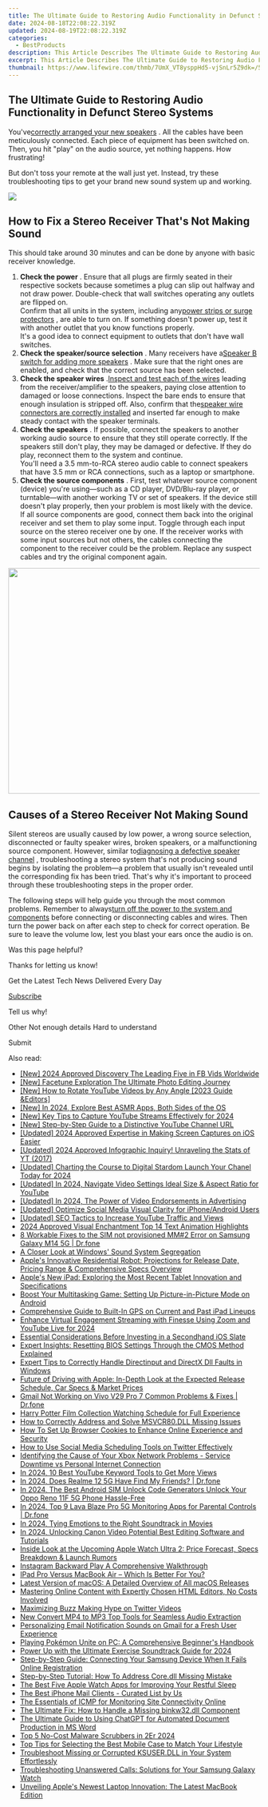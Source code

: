 ```yaml
---
title: The Ultimate Guide to Restoring Audio Functionality in Defunct Stereo Systems
date: 2024-08-18T22:08:22.319Z
updated: 2024-08-19T22:08:22.319Z
categories:
  - BestProducts
description: This Article Describes The Ultimate Guide to Restoring Audio Functionality in Defunct Stereo Systems
excerpt: This Article Describes The Ultimate Guide to Restoring Audio Functionality in Defunct Stereo Systems
thumbnail: https://www.lifewire.com/thmb/7UmX_VT8ysppHd5-vjSnLr5Z9dk=/540x405/filters:no_upscale():max_bytes(150000):strip_icc():format(webp)/troubleshoot-no-sound-from-stereo-3135137-bd497fca23cf436a94c5ea51c9a704aa.png
---
```


## The Ultimate Guide to Restoring Audio Functionality in Defunct Stereo Systems
 You've[correctly arranged your new speakers](https://www.lifewire.com/placing-speakers-correctly-3134857) . All the cables have been meticulously connected. Each piece of equipment has been switched on. Then, you hit "play" on the audio source, yet nothing happens. How frustrating!

 But don't toss your remote at the wall just yet. Instead, try these troubleshooting tips to get your brand new sound system up and working.

<!-- affiliate ads begin -->
<a href="https://secure.2checkout.com/order/checkout.php?PRODS=45152835&QTY=1&AFFILIATE=108875&CART=1"><img src="https://download.terabyteunlimited.com/banners/ad_800x450_d.jpg" border="0"></a>
<!-- affiliate ads end -->
## How to Fix a Stereo Receiver That's Not Making Sound

 This should take around 30 minutes and can be done by anyone with basic receiver knowledge.

1. **Check the power** . Ensure that all plugs are firmly seated in their respective sockets because sometimes a plug can slip out halfway and not draw power. Double-check that wall switches operating any outlets are flipped on.  
 Confirm that all units in the system, including any[power strips or surge protectors](https://www.lifewire.com/surge-protectors-4145796) , are able to turn on. If something doesn't power up, test it with another outlet that you know functions properly.  
 It's a good idea to connect equipment to outlets that don't have wall switches.
2. **Check the speaker/source selection** . Many receivers have a[Speaker B switch for adding more speakers](https://www.lifewire.com/benefits-of-adding-speakers-using-b-switch-3134657) . Make sure that the right ones are enabled, and check that the correct source has been selected.
3. **Check the speaker wires** .[Inspect and test each of the wires](https://www.lifewire.com/quickly-test-speaker-connections-3135135) leading from the receiver/amplifier to the speakers, paying close attention to damaged or loose connections. Inspect the bare ends to ensure that enough insulation is stripped off. Also, confirm that the[speaker wire connectors are correctly installed](https://www.lifewire.com/choose-different-speakerwire-connectors-4135435) and inserted far enough to make steady contact with the speaker terminals.
4. **Check the speakers** . If possible, connect the speakers to another working audio source to ensure that they still operate correctly. If the speakers still don't play, they may be damaged or defective. If they do play, reconnect them to the system and continue.  
 You'll need a 3.5 mm-to-RCA stereo audio cable to connect speakers that have 3.5 mm or RCA connections, such as a laptop or smartphone.
5. **Check the source components** . First, test whatever source component (device) you're using—such as a CD player, DVD/Blu-ray player, or turntable—with another working TV or set of speakers. If the device still doesn't play properly, then your problem is most likely with the device.  
 If all source components are good, connect them back into the original receiver and set them to play some input. Toggle through each input source on the stereo receiver one by one. If the receiver works with some input sources but not others, the cables connecting the component to the receiver could be the problem. Replace any suspect cables and try the original component again.

<!-- affiliate ads begin -->
<a href="https://ukaidot.sjv.io/c/5597632/1793234/19578" target="_top" id="1793234"><img src="//a.impactradius-go.com/display-ad/19578-1793234" border="0" alt="" width="678" height="452"/></a><img height="0" width="0" src="https://imp.pxf.io/i/5597632/1793234/19578" style="position:absolute;visibility:hidden;" border="0" />
<!-- affiliate ads end -->
## Causes of a Stereo Receiver Not Making Sound

 Silent stereos are usually caused by low power, a wrong source selection, disconnected or faulty speaker wires, broken speakers, or a malfunctioning source component. However, similar to[diagnosing a defective speaker channel](https://www.lifewire.com/troubleshoot-speaker-channel-3135138) , troubleshooting a stereo system that's not producing sound begins by isolating the problem—a problem that usually isn't revealed until the corresponding fix has been tried. That's why it's important to proceed through these troubleshooting steps in the proper order.

 The following steps will help guide you through the most common problems. Remember to always[turn off the power to the system and components](https://www.lifewire.com/reboot-your-stereo-3135144) before connecting or disconnecting cables and wires. Then turn the power back on after each step to check for correct operation. Be sure to leave the volume low, lest you blast your ears once the audio is on.

Was this page helpful?

Thanks for letting us know!

 Get the Latest Tech News Delivered Every Day

[Subscribe](https://www.lifewire.com/#)

Tell us why!

 Other  Not enough details  Hard to understand

 Submit

<ins class="adsbygoogle"
     style="display:block"
     data-ad-format="autorelaxed"
     data-ad-client="ca-pub-7571918770474297"
     data-ad-slot="1223367746"></ins>



<ins class="adsbygoogle"
     style="display:block"
     data-ad-client="ca-pub-7571918770474297"
     data-ad-slot="8358498916"
     data-ad-format="auto"
     data-full-width-responsive="true"></ins>

<span class="atpl-alsoreadstyle">Also read:</span>
<div><ul>
<li><a href="https://facebook-video-content.techidaily.com/new-2024-approved-discovery-the-leading-five-in-fb-vids-worldwide/"><u>[New] 2024 Approved  Discovery  The Leading Five in FB Vids Worldwide</u></a></li>
<li><a href="https://some-techniques.techidaily.com/new-facetune-exploration-the-ultimate-photo-editing-journey/"><u>[New] Facetune Exploration  The Ultimate Photo Editing Journey</u></a></li>
<li><a href="https://youtube-stream.techidaily.com/new-how-to-rotate-youtube-videos-by-any-angle-2023-guide-andeditors/"><u>[New] How to Rotate YouTube Videos by Any Angle [2023 Guide &Editors]</u></a></li>
<li><a href="https://facebook-video-footage.techidaily.com/new-in-2024-explore-best-asmr-apps-both-sides-of-the-os/"><u>[New] In 2024, Explore Best ASMR Apps, Both Sides of the OS</u></a></li>
<li><a href="https://remote-screen-capture.techidaily.com/new-key-tips-to-capture-youtube-streams-effectively-for-2024/"><u>[New] Key Tips to Capture YouTube Streams Effectively for 2024</u></a></li>
<li><a href="https://youtube-stream.techidaily.com/new-step-by-step-guide-to-a-distinctive-youtube-channel-url/"><u>[New] Step-by-Step Guide to a Distinctive YouTube Channel URL</u></a></li>
<li><a href="https://screen-recording.techidaily.com/updated-2024-approved-expertise-in-making-screen-captures-on-ios-easier/"><u>[Updated] 2024 Approved  Expertise in Making Screen Captures on iOS Easier</u></a></li>
<li><a href="https://youtube-sure.techidaily.com/ed-2024-approved-infographic-inquiry-unraveling-the-stats-of-yt-2017/"><u>[Updated] 2024 Approved  Infographic Inquiry! Unraveling the Stats of YT (2017)</u></a></li>
<li><a href="https://facebook-video-footage.techidaily.com/updated-charting-the-course-to-digital-stardom-launch-your-chanel-today-for-2024/"><u>[Updated] Charting the Course to Digital Stardom  Launch Your Chanel Today for 2024</u></a></li>
<li><a href="https://youtube-tips.techidaily.com/ed-in-2024-navigate-video-settings-ideal-size-and-aspect-ratio-for-youtube/"><u>[Updated] In 2024, Navigate Video Settings  Ideal Size & Aspect Ratio for YouTube</u></a></li>
<li><a href="https://vp-tips.techidaily.com/updated-in-2024-the-power-of-video-endorsements-in-advertising/"><u>[Updated] In 2024, The Power of Video Endorsements in Advertising</u></a></li>
<li><a href="https://facebook-clips.techidaily.com/updated-optimize-social-media-visual-clarity-for-iphoneandroid-users/"><u>[Updated] Optimize Social Media Visual Clarity for iPhone/Android Users</u></a></li>
<li><a href="https://facebook-video-footage.techidaily.com/updated-seo-tactics-to-increase-youtube-traffic-and-views/"><u>[Updated] SEO Tactics to Increase YouTube Traffic and Views</u></a></li>
<li><a href="https://fox-access.techidaily.com/2024-approved-visual-enchantment-top-14-text-animation-highlights/"><u>2024 Approved  Visual Enchantment  Top 14 Text Animation Highlights</u></a></li>
<li><a href="https://howto.techidaily.com/8-workable-fixes-to-the-sim-not-provisioned-mm2-error-on-samsung-galaxy-m14-5g-drfone-by-drfone-fix-android-problems-fix-android-problems/"><u>8 Workable Fixes to the SIM not provisioned MM#2 Error on Samsung Galaxy M14 5G | Dr.fone</u></a></li>
<li><a href="https://windows11.techidaily.com/a-closer-look-at-windows-sound-system-segregation/"><u>A Closer Look at Windows' Sound System Segregation</u></a></li>
<li><a href="https://techtrends.techidaily.com/apples-innovative-residential-robot-projections-for-release-date-pricing-range-and-comprehensive-specs-overview/"><u>Apple's Innovative Residential Robot: Projections for Release Date, Pricing Range & Comprehensive Specs Overview</u></a></li>
<li><a href="https://techtrends.techidaily.com/apples-new-ipad-exploring-the-most-recent-tablet-innovation-and-specifications/"><u>Apple's New iPad: Exploring the Most Recent Tablet Innovation and Specifications</u></a></li>
<li><a href="https://techtrends.techidaily.com/boost-your-multitasking-game-setting-up-picture-in-picture-mode-on-android/"><u>Boost Your Multitasking Game: Setting Up Picture-in-Picture Mode on Android</u></a></li>
<li><a href="https://techtrends.techidaily.com/comprehensive-guide-to-built-in-gps-on-current-and-past-ipad-lineups/"><u>Comprehensive Guide to Built-In GPS on Current and Past iPad Lineups</u></a></li>
<li><a href="https://fox-glue.techidaily.com/enhance-virtual-engagement-streaming-with-finesse-using-zoom-and-youtube-live-for-2024/"><u>Enhance Virtual Engagement  Streaming with Finesse Using Zoom and YouTube Live for 2024</u></a></li>
<li><a href="https://techtrends.techidaily.com/essential-considerations-before-investing-in-a-secondhand-ios-slate/"><u>Essential Considerations Before Investing in a Secondhand iOS Slate</u></a></li>
<li><a href="https://techtrends.techidaily.com/expert-insights-resetting-bios-settings-through-the-cmos-method-explained/"><u>Expert Insights: Resetting BIOS Settings Through the CMOS Method Explained</u></a></li>
<li><a href="https://techtrends.techidaily.com/expert-tips-to-correctly-handle-directinput-and-directx-dll-faults-in-windows/"><u>Expert Tips to Correctly Handle Directinput and DirectX Dll Faults in Windows</u></a></li>
<li><a href="https://techtrends.techidaily.com/future-of-driving-with-apple-in-depth-look-at-the-expected-release-schedule-car-specs-and-market-prices/"><u>Future of Driving with Apple: In-Depth Look at the Expected Release Schedule, Car Specs & Market Prices</u></a></li>
<li><a href="https://howto.techidaily.com/gmail-not-working-on-vivo-v29-pro-7-common-problems-and-fixes-drfone-by-drfone-fix-android-problems-fix-android-problems/"><u>Gmail Not Working on Vivo V29 Pro 7 Common Problems & Fixes | Dr.fone</u></a></li>
<li><a href="https://techtrends.techidaily.com/harry-potter-film-collection-watching-schedule-for-full-experience/"><u>Harry Potter Film Collection Watching Schedule for Full Experience</u></a></li>
<li><a href="https://techtrends.techidaily.com/how-to-correctly-address-and-solve-msvcr80dll-missing-issues/"><u>How to Correctly Address and Solve MSVCR80.DLL Missing Issues</u></a></li>
<li><a href="https://techtrends.techidaily.com/how-to-set-up-browser-cookies-to-enhance-online-experience-and-security/"><u>How To Set Up Browser Cookies to Enhance Online Experience and Security</u></a></li>
<li><a href="https://techtrends.techidaily.com/how-to-use-social-media-scheduling-tools-on-twitter-effectively/"><u>How to Use Social Media Scheduling Tools on Twitter Effectively</u></a></li>
<li><a href="https://techtrends.techidaily.com/identifying-the-cause-of-your-xbox-network-problems-service-downtime-vs-personal-internet-connection/"><u>Identifying the Cause of Your Xbox Network Problems - Service Downtime vs Personal Internet Connection</u></a></li>
<li><a href="https://youtube-zero.techidaily.com/24-10-best-youtube-keyword-tools-to-get-more-views/"><u>In 2024, 10 Best YouTube Keyword Tools to Get More Views</u></a></li>
<li><a href="https://location-social.techidaily.com/in-2024-does-realme-12-5g-have-find-my-friends-drfone-by-drfone-virtual-android/"><u>In 2024, Does Realme 12 5G Have Find My Friends? | Dr.fone</u></a></li>
<li><a href="https://sim-unlock.techidaily.com/in-2024-the-best-android-sim-unlock-code-generators-unlock-your-oppo-reno-11f-5g-phone-hassle-free-by-drfone-android/"><u>In 2024, The Best Android SIM Unlock Code Generators Unlock Your Oppo Reno 11F 5G Phone Hassle-Free</u></a></li>
<li><a href="https://android-location-track.techidaily.com/in-2024-top-9-lava-blaze-pro-5g-monitoring-apps-for-parental-controls-drfone-by-drfone-virtual-android/"><u>In 2024, Top 9 Lava Blaze Pro 5G Monitoring Apps for Parental Controls | Dr.fone</u></a></li>
<li><a href="https://some-skills.techidaily.com/in-2024-tying-emotions-to-the-right-soundtrack-in-movies/"><u>In 2024, Tying Emotions to the Right Soundtrack in Movies</u></a></li>
<li><a href="https://ai-video-apps.techidaily.com/in-2024-unlocking-canon-video-potential-best-editing-software-and-tutorials/"><u>In 2024, Unlocking Canon Video Potential Best Editing Software and Tutorials</u></a></li>
<li><a href="https://techtrends.techidaily.com/inside-look-at-the-upcoming-apple-watch-ultra-2-price-forecast-specs-breakdown-and-launch-rumors/"><u>Inside Look at the Upcoming Apple Watch Ultra 2: Price Forecast, Specs Breakdown & Launch Rumors</u></a></li>
<li><a href="https://instagram-video-recordings.techidaily.com/instagram-backward-play-a-comprehensive-walkthrough/"><u>Instagram Backward Play  A Comprehensive Walkthrough</u></a></li>
<li><a href="https://techtrends.techidaily.com/ipad-pro-versus-macbook-air-which-is-better-for-you/"><u>IPad Pro Versus MacBook Air – Which Is Better For You?</u></a></li>
<li><a href="https://techtrends.techidaily.com/latest-version-of-macos-a-detailed-overview-of-all-macos-releases/"><u>Latest Version of macOS: A Detailed Overview of All macOS Releases</u></a></li>
<li><a href="https://techtrends.techidaily.com/1722850084484-mastering-online-content-with-expertly-chosen-html-editors-no-costs-involved/"><u>Mastering Online Content with Expertly Chosen HTML Editors, No Costs Involved</u></a></li>
<li><a href="https://vimeo-videos.techidaily.com/maximizing-buzz-making-hype-on-twitter-videos/"><u>Maximizing Buzz  Making Hype on Twitter Videos</u></a></li>
<li><a href="https://ai-vdieo-software.techidaily.com/new-convert-mp4-to-mp3-top-tools-for-seamless-audio-extraction/"><u>New Convert MP4 to MP3 Top Tools for Seamless Audio Extraction</u></a></li>
<li><a href="https://techtrends.techidaily.com/personalizing-email-notification-sounds-on-gmail-for-a-fresh-user-experience/"><u>Personalizing Email Notification Sounds on Gmail for a Fresh User Experience</u></a></li>
<li><a href="https://techtrends.techidaily.com/playing-pokemon-unite-on-pc-a-comprehensive-beginners-handbook/"><u>Playing Pokémon Unite on PC: A Comprehensive Beginner's Handbook</u></a></li>
<li><a href="https://extra-guidance.techidaily.com/power-up-with-the-ultimate-exercise-soundtrack-guide-for-2024/"><u>Power Up with the Ultimate Exercise Soundtrack Guide for 2024</u></a></li>
<li><a href="https://techtrends.techidaily.com/step-by-step-guide-connecting-your-samsung-device-when-it-fails-online-registration/"><u>Step-by-Step Guide: Connecting Your Samsung Device When It Fails Online Registration</u></a></li>
<li><a href="https://techtrends.techidaily.com/step-by-step-tutorial-how-to-address-coredll-missing-mistake/"><u>Step-by-Step Tutorial: How To Address Core.dll Missing Mistake</u></a></li>
<li><a href="https://techtrends.techidaily.com/the-best-five-apple-watch-apps-for-improving-your-restful-sleep/"><u>The Best Five Apple Watch Apps for Improving Your Restful Sleep</u></a></li>
<li><a href="https://techtrends.techidaily.com/the-best-iphone-mail-clients-curated-list-by-us/"><u>The Best iPhone Mail Clients - Curated List by Us</u></a></li>
<li><a href="https://techtrends.techidaily.com/the-essentials-of-icmp-for-monitoring-site-connectivity-online/"><u>The Essentials of ICMP for Monitoring Site Connectivity Online</u></a></li>
<li><a href="https://techtrends.techidaily.com/the-ultimate-fix-how-to-handle-a-missing-binkw32dll-component/"><u>The Ultimate Fix: How to Handle a Missing binkw32.dll Component</u></a></li>
<li><a href="https://tech-hub.techidaily.com/the-ultimate-guide-to-using-chatgpt-for-automated-document-production-in-ms-word/"><u>The Ultimate Guide to Using ChatGPT for Automated Document Production in MS Word</u></a></li>
<li><a href="https://techtrends.techidaily.com/top-5-no-cost-malware-scrubbers-in-2er-2024/"><u>Top 5 No-Cost Malware Scrubbers in 2Er 2024</u></a></li>
<li><a href="https://techtrends.techidaily.com/top-tips-for-selecting-the-best-mobile-case-to-match-your-lifestyle/"><u>Top Tips for Selecting the Best Mobile Case to Match Your Lifestyle</u></a></li>
<li><a href="https://techtrends.techidaily.com/troubleshoot-missing-or-corrupted-ksuserdll-in-your-system-effortlessly/"><u>Troubleshoot Missing or Corrupted KSUSER.DLL in Your System Effortlessly</u></a></li>
<li><a href="https://techtrends.techidaily.com/troubleshooting-unanswered-calls-solutions-for-your-samsung-galaxy-watch/"><u>Troubleshooting Unanswered Calls: Solutions for Your Samsung Galaxy Watch</u></a></li>
<li><a href="https://techtrends.techidaily.com/unveiling-apples-newest-laptop-innovation-the-latest-macbook-edition/"><u>Unveiling Apple's Newest Laptop Innovation: The Latest MacBook Edition</u></a></li>
</ul></div>
